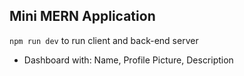 ## Mini MERN Application

```npm run dev``` to run client and back-end server

* Dashboard with: Name, Profile Picture, Description
